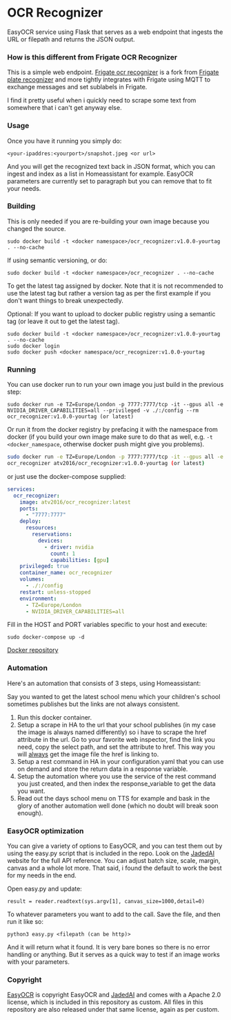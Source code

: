 # OCR Recognizer 

EasyOCR service using Flask that serves as a web endpoint that ingests the
URL or filepath and returns the JSON output.

### How is this different from Frigate OCR Recognizer

This is a simple web endpoint. [Frigate ocr recognizer](https://github.com/atv2016/frigate_ocr_recognizer) is a fork from [Frigate plate
recognizer](https://github.com/ljmerza/frigate_plate_recognizer) and more tightly integrates with Frigate using MQTT to exchange
messages and set sublabels in Frigate.

I find it pretty useful when i quickly need to scrape some text from somewhere that i can't get anyway else.

### Usage
Once you have it running you simply do:
```
<your-ipaddres:<yourport>/snapshot.jpeg <or url>
```
And you will get the recognized text back in JSON format, which you can ingest
and index as a list in Homeassistant for example. EasyOCR parameters are 
currently set to paragraph but you can remove that to fit your needs.

### Building
This is only needed if you are re-building your own image because you changed the source.
```
sudo docker build -t <docker namespace>/ocr_recognizer:v1.0.0-yourtag . --no-cache
```
If using semantic versioning, or do:
```
sudo docker build -t <docker namespace>/ocr_recognizer . --no-cache
```
To get the latest tag assigned by docker. Note that it is not recommended to use the latest tag but rather a version tag as per the first example if you don't want things to break unexpectedly.

Optional: 
If you want to upload to docker public registry using a semantic tag (or leave it out to get the latest tag).
```
sudo docker build -t <docker namespace>/ocr_recognizer:v1.0.0-yourtag . --no-cache
sudo docker login
sudo docker push <docker namespace/ocr_recognizer:v1.0.0-yourtag
```
### Running
You can use docker run to run your own image you just build in the previous step:
```
sudo docker run -e TZ=Europe/London -p 7777:7777/tcp -it --gpus all -e NVIDIA_DRIVER_CAPABILITIES=all --privileged -v ./:/config --rm ocr_recognizer:v1.0.0-yourtag (or latest)
```
Or run it from the docker registry by prefacing it with the namespace from docker (if you build your own image make sure to do that as well, e.g. ```-t <docker_namespace```, otherwise docker push might give you problems).

```bash
sudo docker run -e TZ=Europe/London -p 7777:7777/tcp -it --gpus all -e NVIDIA_DRIVER_CAPABILITIES=all --privileged -v ./:/config --rm
ocr_recognizer atv2016/ocr_recognizer:v1.0.0-yourtag (or latest)
```
or just use the docker-compose supplied:

```yml
services:
  ocr_recognizer:
    image: atv2016/ocr_recognizer:latest
    ports:
      - "7777:7777"
    deploy:
      resources:
        reservations:
          devices:
            - driver: nvidia
              count: 1
              capabilities: [gpu]
    privileged: true
    container_name: ocr_recognizer
    volumes:
      - ./:/config
    restart: unless-stopped
    environment:
      - TZ=Europe/London
      - NVIDIA_DRIVER_CAPABILITIES=all
```
Fill in the HOST and PORT variables specific to your host and execute:
```
sudo docker-compose up -d
```
[Docker repository](https://hub.docker.com/r/atv2016/ocr_recognizer)

### Automation

Here's an automation that consists of 3 steps, using Homeassistant:

Say you wanted to get the latest school menu which your children's school sometimes publishes but the links are not always consistent.

1. Run this docker container.
2. Setup a scrape in HA to the url that your school publishes (in my case the image is always named differently) so i have to scrape the href attribute in the url. Go to your favorite web inspector, find the link you need, copy the select path, and set the attribute to href. This way you will <ins>always</ins> get the image file the href is linking to.
3. Setup a rest command in HA in your configuration.yaml that you can use on demand and store the return data in a response variable.
4. Setup the automation where you use the service of the rest command you just created, and then index the response_variable to get the data you want.
5. Read out the days school menu on TTS for example and bask in the glory of another automation well done (which no doubt will break soon enough).

### EasyOCR optimization

You can give a variety of options to EasyOCR, and you can test them out by using the easy.py script that is included in the repo. Look on the [JadedAI](https://github.com/JaidedAI/EasyOCR) website for the full API reference. You can adjust batch size, scale, margin, canvas and a whole lot more. That said, i found the default to work the best for my needs in the end.

Open easy.py and update:
```
result = reader.readtext(sys.argv[1], canvas_size=1000,detail=0)
```
To whatever parameters you want to add to the call. Save the file, and then run it like so:

```
python3 easy.py <filepath (can be http)>
```
And it will return what it found. It is very bare bones so there is no error handling or anything. But it serves as a quick way to test if an image works with your parameters.

### Copyright
[EasyOCR](https://github.com/JaidedAI/EasyOCR) is copyright EasyOCR and [JadedAI](https://jaded.ai) and comes with a Apache 2.0 license, which is included in this repository as custom. All files in this repository are also released under that same license, again as per custom.
